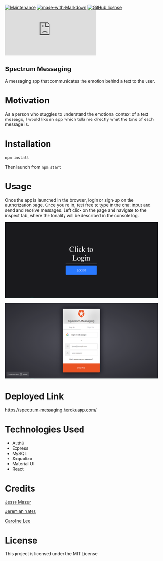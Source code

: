[![Maintenance](https://img.shields.io/badge/Maintained%3F-yes-green.svg)](https://GitHub.com/Naereen/StrapDown.js/graphs/commit-activity)
[![made-with-Markdown](https://img.shields.io/badge/Made%20with-Markdown-1f425f.svg)](http://commonmark.org)
[![GitHub license](https://img.shields.io/github/license/Naereen/StrapDown.js.svg)](https://github.com/Naereen/StrapDown.js/blob/master/LICENSE)
[![Only 32 Kb](https://badge-size.herokuapp.com/Naereen/StrapDown.js/master/strapdown.min.js)](https://github.com/Naereen/StrapDown.js/blob/master/strapdown.min.js)

## Spectrum Messaging
 
A messaging app that communicates the emotion behind a text to the user.

# Motivation

As a person who stuggles to understand the emotional context of a text message, I would like an app which tells me directly what the tone of each message is.

# Installation
  `npm install`
  
  Then launch from `npm start`
  
# Usage
Once the app is launched in the browser, login or sign-up on the authorization page. Once you're in, feel free to type in the chat input and send and receive messages. Left click on the page and navigate to the inspect tab, where the tonality will be described in the console log. 

![landingPage](https://github.com/JMantis0/spectrum-messaging/blob/mern_setup/login.png)

![login](https://github.com/JMantis0/spectrum-messaging/blob/mern_setup/auth0.png)


# Deployed Link
https://spectrum-messaging.herokuapp.com/

# Technologies Used
* Auth0
* Express
* MySQL 
* Sequelize
* Material UI
* React

# Credits 
[Jesse Mazur](https://github.com/JMantis0)

[Jeremiah Yates](https://github.com/jyates92)

[Caroline Lee](https://github.com/carooflee)

# License
This project is licensed under the MIT License.
